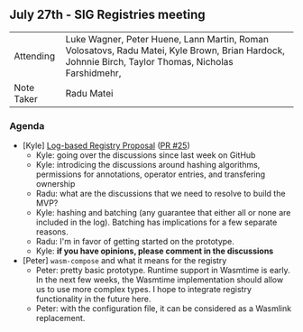 ## July 27th - SIG Registries meeting

|          |      | 
| -------- | -------- |
| Attending  | Luke Wagner, Peter Huene, Lann Martin, Roman Volosatovs, Radu Matei, Kyle Brown, Brian Hardock, Johnnie Birch, Taylor Thomas, Nicholas Farshidmehr,
| Note Taker | Radu Matei

### Agenda

- [Kyle] [Log-based Registry Proposal](https://github.com/bytecodealliance/SIG-Registries/blob/proposal/log-based-registry/proposals/Log-Based-Registry.md) ([PR #25](https://github.com/bytecodealliance/SIG-Registries/pull/25))
    - Kyle: going over the discussions since last week on GitHub
    - Kyle: introdicing the discussions around hashing algorithms, permissions for annotations, operator entries, and transfering ownership
    - Radu: what are the discussions that we need to resolve to build the MVP?
    - Kyle: hashing and batching (any guarantee that either all or none are included in the log). Batching has implications for a few separate reasons.
    - Radu: I'm in favor of getting started on the prototype.
    - Kyle: **if you have opinions, please comment in the discussions**
- [Peter] `wasm-compose` and what it means for the registry
    - Peter: pretty basic prototype. Runtime support in Wasmtime is early. In the next few weeks, the Wasmtime implementation should allow us to use more complex types. I hope to integrate registry functionality in the future here.
    - Peter: with the configuration file, it can be considered as a Wasmlink replacement.
    
